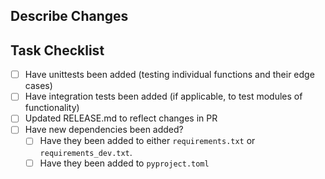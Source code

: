 Describe Changes
---

Task Checklist
----
- [ ] Have unittests been added (testing individual functions and their edge cases)
- [ ] Have integration tests been added (if applicable, to test modules of functionality)
- [ ] Updated RELEASE.md to reflect changes in PR
- [ ] Have new dependencies been added?
  - [ ] Have they been added to either `requirements.txt` or `requirements_dev.txt`.
  - [ ] Have they been added to `pyproject.toml`
